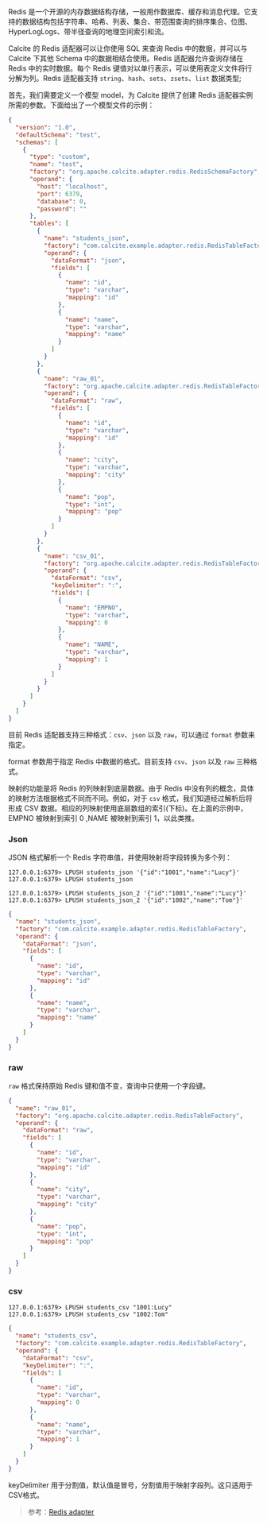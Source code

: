 Redis 是一个开源的内存数据结构存储，一般用作数据库、缓存和消息代理。它支持的数据结构包括字符串、哈希、列表、集合、带范围查询的排序集合、位图、HyperLogLogs、带半径查询的地理空间索引和流。

Calcite 的 Redis 适配器可以让你使用 SQL 来查询 Redis 中的数据，并可以与 Calcite 下其他 Schema 中的数据相结合使用。Redis 适配器允许查询存储在 Redis 中的实时数据。每个 Redis 键值对以单行表示，可以使用表定义文件将行分解为列。Redis 适配器支持 `string`、`hash`、`sets`、`zsets`、`list` 数据类型;

首先，我们需要定义一个模型 model，为 Calcite 提供了创建 Redis 适配器实例所需的参数。下面给出了一个模型文件的示例：
```json
{
  "version": "1.0",
  "defaultSchema": "test",
  "schemas": [
    {
      "type": "custom",
      "name": "test",
      "factory": "org.apache.calcite.adapter.redis.RedisSchemaFactory",
      "operand": {
        "host": "localhost",
        "port": 6379,
        "database": 0,
        "password": ""
      },
      "tables": [
        {
          "name": "students_json",
          "factory": "com.calcite.example.adapter.redis.RedisTableFactory",
          "operand": {
            "dataFormat": "json",
            "fields": [
              {
                "name": "id",
                "type": "varchar",
                "mapping": "id"
              },
              {
                "name": "name",
                "type": "varchar",
                "mapping": "name"
              }
            ]
          }
        },
        {
          "name": "raw_01",
          "factory": "org.apache.calcite.adapter.redis.RedisTableFactory",
          "operand": {
            "dataFormat": "raw",
            "fields": [
              {
                "name": "id",
                "type": "varchar",
                "mapping": "id"
              },
              {
                "name": "city",
                "type": "varchar",
                "mapping": "city"
              },
              {
                "name": "pop",
                "type": "int",
                "mapping": "pop"
              }
            ]
          }
        },
        {
          "name": "csv_01",
          "factory": "org.apache.calcite.adapter.redis.RedisTableFactory",
          "operand": {
            "dataFormat": "csv",
            "keyDelimiter": ":",
            "fields": [
              {
                "name": "EMPNO",
                "type": "varchar",
                "mapping": 0
              },
              {
                "name": "NAME",
                "type": "varchar",
                "mapping": 1
              }
            ]
          }
        }
      ]
    }
  ]
}
```
目前 Redis 适配器支持三种格式：`csv`、`json` 以及 `raw`，可以通过 `format` 参数来指定。

format 参数用于指定 Redis 中数据的格式。目前支持 `csv`、`json` 以及 `raw` 三种格式。

映射的功能是将 Redis 的列映射到底层数据。由于 Redis 中没有列的概念，具体的映射方法根据格式不同而不同。例如，对于 `csv` 格式，我们知道经过解析后将形成 CSV 数据。相应的列映射使用底层数组的索引(下标)。在上面的示例中，EMPNO 被映射到索引 0 ,NAME 被映射到索引 1，以此类推。

### Json

JSON 格式解析一个 Redis 字符串值，并使用映射将字段转换为多个列：
```
127.0.0.1:6379> LPUSH students_json '{"id":"1001","name":"Lucy"}'
127.0.0.1:6379> LPUSH students_json
```

```
127.0.0.1:6379> LPUSH students_json_2 '{"id":"1001","name":"Lucy"}'
127.0.0.1:6379> LPUSH students_json_2 '{"id":"1002","name":"Tom"}'
```

```json
{
  "name": "students_json",
  "factory": "com.calcite.example.adapter.redis.RedisTableFactory",
  "operand": {
    "dataFormat": "json",
    "fields": [
      {
        "name": "id",
        "type": "varchar",
        "mapping": "id"
      },
      {
        "name": "name",
        "type": "varchar",
        "mapping": "name"
      }
    ]
  }
}
```

### raw

`raw` 格式保持原始 Redis 键和值不变，查询中只使用一个字段键。

```json
{
  "name": "raw_01",
  "factory": "org.apache.calcite.adapter.redis.RedisTableFactory",
  "operand": {
    "dataFormat": "raw",
    "fields": [
      {
        "name": "id",
        "type": "varchar",
        "mapping": "id"
      },
      {
        "name": "city",
        "type": "varchar",
        "mapping": "city"
      },
      {
        "name": "pop",
        "type": "int",
        "mapping": "pop"
      }
    ]
  }
}
```

### csv

```
127.0.0.1:6379> LPUSH students_csv "1001:Lucy"
127.0.0.1:6379> LPUSH students_csv "1002:Tom"
```

```json
{
  "name": "students_csv",
  "factory": "com.calcite.example.adapter.redis.RedisTableFactory",
  "operand": {
    "dataFormat": "csv",
    "keyDelimiter": ":",
    "fields": [
      {
        "name": "id",
        "type": "varchar",
        "mapping": 0
      },
      {
        "name": "name",
        "type": "varchar",
        "mapping": 1
      }
    ]
  }
}
```

keyDelimiter 用于分割值，默认值是冒号，分割值用于映射字段列。这只适用于CSV格式。







> 参考：[Redis adapter](https://calcite.apache.org/docs/redis_adapter.html)
